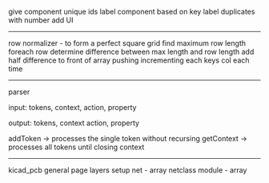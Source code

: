 give component unique ids
label component based on key
label duplicates with number
add UI


----
row normalizer - to form a perfect square grid
find maximum row length
foreach row
determine difference between max length and row length
add half difference to front of array
pushing incrementing each keys col each time

----
parser

input:
  tokens,
  context,
  action,
  property

output:
  tokens,
  context
  action,
  property

addToken -> processes the single token without recursing
getContext -> processes all tokens until closing context


---
kicad_pcb
 general
 page
 layers
 setup
 net - array
 netclass
 module - array
